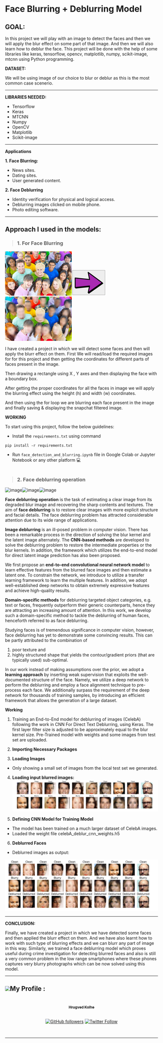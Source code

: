 # Face Blurring + Deblurring Model

## **GOAL:**

In this project we will play with an image to detect the faces and then we will apply the blur effect on some part of that image. And then we will also learn how to deblur the face. This project will be done with the help of some libraries like keras, tensorflow, opencv, matplotlib, numpy, scikit-image, mtcnn using Python programming.

**DATASET:**

We will be using image of our choice to blur or deblur as this is the most common case scenerio.

---

**LIBRARIES NEEDED:**
- Tensorflow
- Keras
- MTCNN
- Numpy
- OpenCV
- Matplotlib
- Scikit-image

---

**Applications**

**1. Face Blurring:**
- News sites. 
- Dating sites.
- User generated content.

**2. Face Deblurring**
- Identity verification for physical and logical access.
- Deblurring images clicked on mobile phone.
- Photo editing software.

---

## **Approach I used in the models:**

>### **1. For Face Blurring**

![image](https://raw.githubusercontent.com/hrugved06/learnopencv/master/Face%20Blurring%20and%20Deblurring/images/assets/ppl.jpg)![image](https://raw.githubusercontent.com/hrugved06/learnopencv/master/Face%20Blurring%20and%20Deblurring/images/assets/arrow.png)![image](https://raw.githubusercontent.com/hrugved06/learnopencv/master/Face%20Blurring%20and%20Deblurring/images/assets/Blurred_Image.png)

I have created a project in which we will detect some faces and then will apply the blurr effect on them. 
First We will read/load the required images for for this project and then getting the coordinates for different parts of faces present in the image.

Then drawing a rectangle using X , Y axes and then displaying the face with a boundary box.

After getting the proper coordinates for all the faces in image we will apply the blurring effect using the height (h) and width (w) coordinates.

And then using the for loop we are blurring each face present in the image and finally saving & displaying the snapchat filtered image.

**WORKING**

To start using this project, follow the below guidelines: 


- Install the `requirements.txt` using command

```
pip install -r requirements.txt
```

- Run `face_detection_and_blurring.ipynb` file in Google Colab or Jupyter Notebook or any other platform 💻 </br> </br>


>### **2. Face deblurring operation**

![image](https://user-images.githubusercontent.com/78999467/115102986-2b809c80-9f6e-11eb-82f7-e6a5a5de3f85.png)![image](https://user-images.githubusercontent.com/78999467/115102966-04c26600-9f6e-11eb-841d-994a925343c6.png)![image](https://user-images.githubusercontent.com/78999467/115102989-33404100-9f6e-11eb-832e-91348d7a0b7c.png)

**Face deblurring operation** is the task of estimating a clear image from its degraded blur image and recovering the sharp contents and textures. The aim of **face deblurring** is to restore clear images with more explicit structure and facial details. The face deblurring problem has attracted considerable attention due to its wide range of applications.

**Image deblurring** is an ill-posed problem in computer vision. There has been a remarkable process in the direction of solving the blur kernel and the latent image alternately. The **CNN-based methods** are developed to solve the deblurring problem to restore the intermediate properties or the blur kernels. In addition, the framework which utilizes the end-to-end model for direct latent image prediction has also been proposed. 

We first propose an **end-to-end convolutional neural network model** to learn effective features from the blurred face images and then estimate a latent one. To constrain the network, we introduce to utilize a transfer learning framework to learn the multiple features. In addition, we adopt well-established deep networks to obtain extremely expressive features and achieve high-quality results.

**Domain-specific methods** for deblurring targeted object categories, e.g. text or faces, frequently outperform their generic counterparts, hence they are attracting an increasing amount of attention. In this work, we develop such a domain-specific method to tackle the deblurring of human faces, henceforth referred to as face deblurring. 

Studying faces is of tremendous significance in computer vision, however, face deblurring has yet to demonstrate some convincing results. This can be partly attributed to the combination of 

1.  poor texture and 
2.  highly structured shape that yields the contour/gradient priors (that are typically used) sub-optimal.

In our work instead of making assumptions over the prior, we adopt a **learning approach** by inserting weak supervision that exploits the well-documented structure of the face. Namely, we utilize a deep network to perform the deblurring and employ a face alignment technique to pre-process each face. We additionally surpass the requirement of the deep network for thousands of training samples, by introducing an efficient framework that allows the generation of a large dataset.

**Working**

1) Training an End-to-End model for deblurring of images (CelebA) following the work in CNN For Direct Text Deblurring, using Keras. The first layer filter size is adjusted to be approximately equal to the blur kernel size. Pre-Trained model with weights and some images from test set are uploaded.
2) **Importing Necessary Packages**


3) **Loading Images**

- Only showing a small set of images from the local test set we generated.

4) **Loading input blurred images:**
![image](https://raw.githubusercontent.com/hrugved06/learnopencv/master/Face%20Blurring%20and%20Deblurring/images/assets/input.png)

5) **Defining CNN Model for Training Model**

- The model has been trained on a much larger dataset of CelebA images.
- Loaded the weight file celebA_deblur_cnn_weights.h5

6) **Deblurred Faces**

- Deblurred images as output:

![image](https://raw.githubusercontent.com/hrugved06/learnopencv/master/Face%20Blurring%20and%20Deblurring/images/assets/output.png)

---


**CONCLUSION:**

Finally, we have created a project in which we have detected some faces and then applied the blurr effect on them. And we have also learnt how to work with such type of blurring effects and we can blurr any part of image in this way. Similarly, we trained a face deblurring model which proves useful during crime investigation for detecting blurred faces and also is still a very common problem in the low range smartphones where these phones captures very blurry photographs which can be now solved using this model.

---

## <img src="https://media.giphy.com/media/iY8CRBdQXODJSCERIr/giphy.gif" width="30px">My Profile :
<div align="center">
<a href="https://github.com/hrugved06"><img src="https://avatars.githubusercontent.com/u/59966943?s=400&u=445f4a7598547c0ecdeb22a265dd1a3dad9e297d&v=4" width="100px;" alt=""/><br /><sub><b> Hrugved Kolhe</b></sub></a>
</br>

</br>

[![GitHub followers](https://img.shields.io/github/followers/hrugved06.svg?label=Follow%20@hrugved06&style=social)](https://github.com/hrugved06) 
[![Twitter Follow](https://img.shields.io/twitter/follow/HrugVed_?style=social)](https://twitter.com/HrugVed_)
</div>
</br>

---